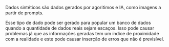 Dados sintéticos são dados gerados por agoritimos e IA, como imagens a partir de prompts.

Esse tipo de dado pode ser gerado para popular um banco de dados quando a quantidade de dados reais sejam escaços. Isso pode causar problemas já que as informações geradas tem um índice de proximidade com a realidade e este pode causar inserção de erros que não é previsível.